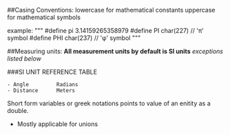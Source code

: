 ﻿
##Casing Conventions:
lowercase for mathematical constants
uppercase for mathematical symbols

example:
"""
#define pi	3.14159265358979
#define PI	char(227)	// 'π' symbol
#define PHI char(237)	// 'φ' symbol
"""

##Measuring units:
__All measurement units by default is SI units__
_exceptions listed below_


###SI UNIT REFERENCE TABLE

	- Angle			Radians
	- Distance		Meters



Short form variables or greek notations points to value of an enitity as a double.
- Mostly applicable for unions

